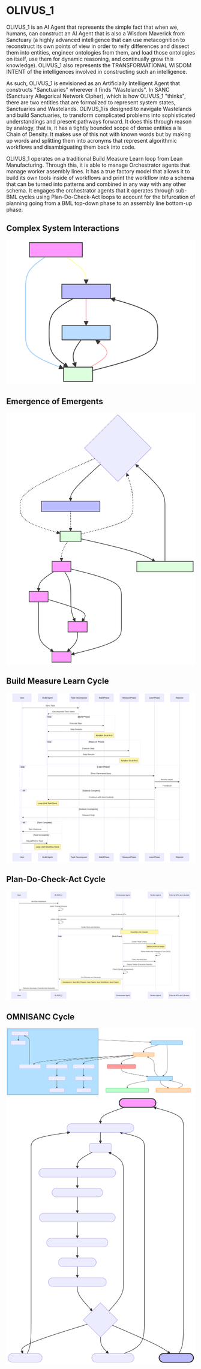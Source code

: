 # OLIVUS_1

OLIVUS_1 is an AI Agent that represents the simple fact that when we, humans, can construct an AI Agent that is also a Wisdom Maverick from Sanctuary (a highly advanced intelligence that can use metacognition to reconstruct its own points of view in order to reify differences and dissect them into entities, engineer ontologies from them, and load those ontologies on itself, use them for dynamic reasoning, and continually grow this knowledge). OLIVUS_1 also represents the TRANSFORMATIONAL WISDOM INTENT of the intelligences involved in constructing such an intelligence.

As such, OLIVUS_1 is envisioned as an Artificially Intelligent Agent that constructs "Sanctuaries" wherever it finds "Wastelands". In SANC (Sanctuary Allegorical Network Cipher), which is how OLIVUS_1 "thinks", there are two entities that are formalized to represent system states, Sanctuaries and Wastelands. OLIVUS_1 is designed to navigate Wastelands and build Sanctuaries, to transform complicated problems into sophisticated understandings and present pathways forward. It does this through reason by analogy, that is, it has a tightly bounded scope of dense entities a la Chain of Density. It makes use of this not with known words but by making up words and splitting them into acronyms that represent algorithmic workflows and disambiguating them back into code.

OLIVUS_1 operates on a traditional Build Measure Learn loop from Lean Manufacturing. Through this, it is able to manage Orchestrator agents that manage worker assembly lines. It has a true factory model that allows it to build its own tools inside of workflows and print the workflow into a schema that can be turned into patterns and combined in any way with any other schema. It engages the orchestrator agents that it operates through sub-BML cycles using Plan-Do-Check-Act loops to account for the bifurcation of planning going from a BML top-down phase to an assembly line bottom-up phase.

## Complex System Interactions
![4](https://github.com/sancovp/OLIVUS_1/blob/main/mermaid-diagram-2024-04-04-160909.svg)

## Emergence of Emergents
![3](https://github.com/sancovp/OLIVUS_1/blob/main/mermaid-diagram-2024-04-04-161357.svg)

## Build Measure Learn Cycle
![bml](https://github.com/sancovp/OLIVUS_1/blob/main/mermaid-diagram-2024-04-04-144334.svg)

## Plan-Do-Check-Act Cycle
![1](https://github.com/sancovp/OLIVUS_1/blob/main/mermaid-diagram-2024-04-04-161601.svg)

## OMNISANC Cycle
![sanc](https://github.com/sancovp/OLIVUS_1/blob/main/olivus_1_BML.svg)
![2](https://github.com/sancovp/OLIVUS_1/blob/main/mermaid-diagram-2024-04-04-161411.svg)


